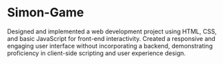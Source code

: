 # Simon-Game
Designed and implemented a web development project using HTML, CSS, and basic JavaScript for front-end interactivity. Created a responsive and engaging user interface without incorporating a backend, demonstrating proficiency in client-side scripting and user experience design.

